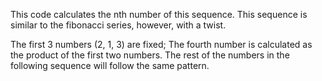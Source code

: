This code calculates the nth number of this sequence. This sequence is similar to the fibonacci series, however, with a twist.

The first 3 numbers (2, 1, 3) are fixed; The fourth number is calculated as the product of the first two numbers. The rest of the numbers in the following sequence will follow the same pattern.
